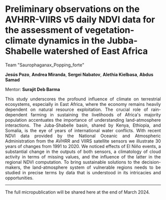 # Preliminary observations on the AVHRR-VIIRS v5 daily NDVI data for the assessment of vegetation-climate dynamics in the Jubba-Shabelle watershed of East Africa

Team "Saurophaganax_Popping_forte"

**Jesús Pozo**, **Andrea Miranda**, **Sergei Nabatov**, **Alethia Kielbasa**, **Abdus Samad**

Mentor: **Surajit Deb Barma**

<div style="text-align: justify">
This study underscores the profound influence of climate on terrestrial ecosystems, especially in East Africa, where the economy remains heavily dependent on natural resource exploitation. The crucial role of rain-dependent farming in sustaining the livelihoods of Africa's majority population accentuates the importance of understanding land-atmosphere interactions. The Juba-Shabelle basin, shared by Kenya, Ethiopia, and Somalia, is the eye of years of international water conflicts. With recent NDVI data provided by the National Oceanic and Atmospheric Administration from the AVHRR and VIIRS satellite sensors we illustrate 30 years of changes from 1991 to 2020. We noticed effects of El Niño events, a substantial change in the outputs of both sensors, a climatology of cloud activity in terms of missing values, and the influence of the latter in the regional NDVI computation. To bring sustainable solutions to the decision-makers, the land-atmosphere system of vulnerable regions needs to be studied in precise terms by data that is understood in its intricacies and opportunities.
</div>

---
The full micropublication will be shared here at the end of March 2024.